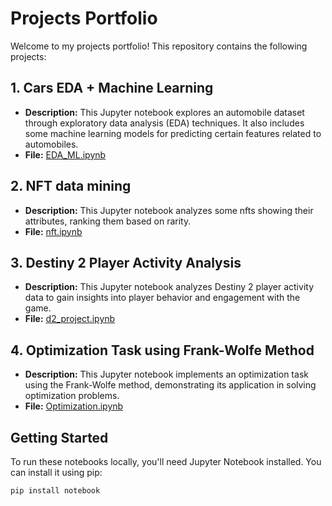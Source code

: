 # Projects Portfolio

Welcome to my projects portfolio! This repository contains the following projects:

## 1. Cars EDA + Machine Learning

- **Description:** This Jupyter notebook explores an automobile dataset through exploratory data analysis (EDA) techniques. It also includes some machine learning models for predicting certain features related to automobiles.
- **File:** [EDA_ML.ipynb](Cars_EDA_machine_learning/EDA_ML.ipynb)

## 2. NFT data mining

- **Description:** This Jupyter notebook analyzes some nfts showing their attributes, ranking them based on rarity.
- **File:** [nft.ipynb](nft/nft.ipynb)

## 3. Destiny 2 Player Activity Analysis

- **Description:** This Jupyter notebook analyzes Destiny 2 player activity data to gain insights into player behavior and engagement with the game.
- **File:** [d2_project.ipynb](d2_project/d2_project.ipynb)

## 4. Optimization Task using Frank-Wolfe Method

- **Description:** This Jupyter notebook implements an optimization task using the Frank-Wolfe method, demonstrating its application in solving optimization problems.
- **File:** [Optimization.ipynb](Optimization/Optimization.ipynb)

## Getting Started

To run these notebooks locally, you'll need Jupyter Notebook installed. You can install it using pip:

```bash
pip install notebook
